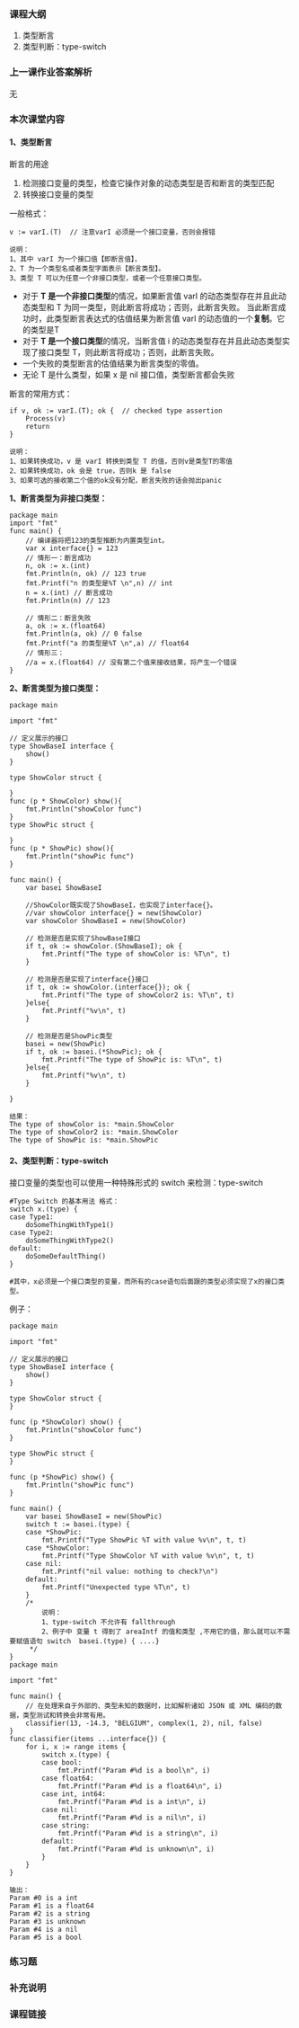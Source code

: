 ### 课程大纲

1. 类型断言
2. 类型判断：type-switch

### 上一课作业答案解析

无

### 本次课堂内容

#### 1、类型断言

断言的用途

1. 检测接口变量的类型，检查它操作对象的动态类型是否和断言的类型匹配
2. 转换接口变量的类型

一般格式：

```
v := varI.(T)  // 注意varI 必须是一个接口变量，否则会报错

说明：
1、其中 varI 为一个接口值【即断言值】， 
2、T 为一个类型名或者类型字面表示【断言类型】。 
3、类型 T 可以为任意一个非接口类型，或者一个任意接口类型。
```

- 对于 **T 是一个非接口类型**的情况，如果断言值 varI 的动态类型存在并且此动态类型和 T 为同一类型，则此断言将成功；否则，此断言失败。 当此断言成功时，此类型断言表达式的估值结果为断言值 varI 的动态值的一个**复制**。它的类型是T
- 对于 **T 是一个接口类型**的情况，当断言值 i 的动态类型存在并且此动态类型实现了接口类型 T，则此断言将成功；否则，此断言失败。
- 一个失败的类型断言的估值结果为断言类型的零值。
- 无论 T 是什么类型，如果 x 是 nil 接口值，类型断言都会失败

断言的常用方式：

```
if v, ok := varI.(T); ok {  // checked type assertion
    Process(v)
    return
}

说明：
1、如果转换成功，v 是 varI 转换到类型 T 的值，否则v是类型T的零值
2、如果转换成功，ok 会是 true，否则k 是 false
3、如果可选的接收第二个值的ok没有分配，断言失败的话会抛出panic
```

**1、断言类型为非接口类型：**

```
package main
import "fmt"
func main() {
	// 编译器将把123的类型推断为内置类型int。
	var x interface{} = 123
	// 情形一：断言成功
	n, ok := x.(int)
	fmt.Println(n, ok) // 123 true
	fmt.Printf("n 的类型是%T \n",n) // int
	n = x.(int) // 断言成功
	fmt.Println(n) // 123

	// 情形二：断言失败
	a, ok := x.(float64)
	fmt.Println(a, ok) // 0 false
	fmt.Printf("a 的类型是%T \n",a) // float64
	// 情形三：
	//a = x.(float64) // 没有第二个值来接收结果，将产生一个错误
}
```

**2、断言类型为接口类型：**

```
package main

import "fmt"

// 定义展示的接口
type ShowBaseI interface {
	show()
}

type ShowColor struct {

}
func (p * ShowColor) show(){
	fmt.Println("showColor func")
}
type ShowPic struct {

}
func (p * ShowPic) show(){
	fmt.Println("showPic func")
}

func main() {
	var basei ShowBaseI

	//ShowColor既实现了ShowBaseI，也实现了interface{}。
	//var showColor interface{} = new(ShowColor)
	var showColor ShowBaseI = new(ShowColor)

	// 检测是否是实现了ShowBaseI接口
	if t, ok := showColor.(ShowBaseI); ok {
		fmt.Printf("The type of showColor is: %T\n", t)
	}

	// 检测是否是实现了interface{}接口
	if t, ok := showColor.(interface{}); ok {
		fmt.Printf("The type of showColor2 is: %T\n", t)
	}else{
		fmt.Printf("%v\n", t)
	}

	// 检测是否是ShowPic类型
	basei = new(ShowPic)
	if t, ok := basei.(*ShowPic); ok {
		fmt.Printf("The type of ShowPic is: %T\n", t)
	}else{
		fmt.Printf("%v\n", t)
	}

}

结果：
The type of showColor is: *main.ShowColor
The type of showColor2 is: *main.ShowColor
The type of ShowPic is: *main.ShowPic
```

#### 2、类型判断：type-switch

接口变量的类型也可以使用一种特殊形式的 switch 来检测：type-switch

```
#Type Switch 的基本用法 格式：
switch x.(type) {
case Type1:
    doSomeThingWithType1()
case Type2:
    doSomeThingWithType2()
default:
    doSomeDefaultThing()
}

#其中，x必须是一个接口类型的变量，而所有的case语句后面跟的类型必须实现了x的接口类型。
```

例子：

```
package main

import "fmt"

// 定义展示的接口
type ShowBaseI interface {
	show()
}

type ShowColor struct {
}

func (p *ShowColor) show() {
	fmt.Println("showColor func")
}

type ShowPic struct {
}

func (p *ShowPic) show() {
	fmt.Println("showPic func")
}

func main() {
	var basei ShowBaseI = new(ShowPic)
	switch t := basei.(type) {
	case *ShowPic:
		fmt.Printf("Type ShowPic %T with value %v\n", t, t)
	case *ShowColor:
		fmt.Printf("Type ShowColor %T with value %v\n", t, t)
	case nil:
		fmt.Printf("nil value: nothing to check?\n")
	default:
		fmt.Printf("Unexpected type %T\n", t)
	}
	/*
		说明：
		1、type-switch 不允许有 fallthrough
		2、例子中 变量 t 得到了 areaIntf 的值和类型 ,不用它的值，那么就可以不需要赋值语句 switch  basei.(type) { ....}
	 */
}
package main

import "fmt"

func main() {
	// 在处理来自于外部的、类型未知的数据时，比如解析诸如 JSON 或 XML 编码的数据，类型测试和转换会非常有用。
	classifier(13, -14.3, "BELGIUM", complex(1, 2), nil, false)
}
func classifier(items ...interface{}) {
	for i, x := range items {
		switch x.(type) {
		case bool:
			fmt.Printf("Param #%d is a bool\n", i)
		case float64:
			fmt.Printf("Param #%d is a float64\n", i)
		case int, int64:
			fmt.Printf("Param #%d is a int\n", i)
		case nil:
			fmt.Printf("Param #%d is a nil\n", i)
		case string:
			fmt.Printf("Param #%d is a string\n", i)
		default:
			fmt.Printf("Param #%d is unknown\n", i)
		}
	}
}

输出：
Param #0 is a int
Param #1 is a float64
Param #2 is a string
Param #3 is unknown
Param #4 is a nil
Param #5 is a bool
```

### 练习题

### 补充说明

### 课程链接